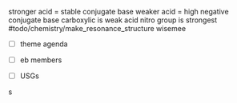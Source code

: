 stronger acid = stable conjugate base
weaker acid = high negative conjugate base
carboxylic is weak acid
nitro group is strongest
#todo/chemistry/make_resonance_structure 
wisemee



- [ ] theme agenda
- [ ] eb members
- [ ] USGs







s